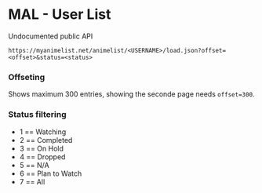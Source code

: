 # MAL - User List

Undocumented public API

```
https://myanimelist.net/animelist/<USERNAME>/load.json?offset=<offset>&status=<status>
```

###	Offseting

Shows maximum 300 entries, showing the seconde page needs `offset=300`.

### Status filtering

* 1 == Watching
* 2 == Completed
* 3 == On Hold
* 4 == Dropped
* 5 == N/A
* 6 == Plan to Watch
* 7 == All
